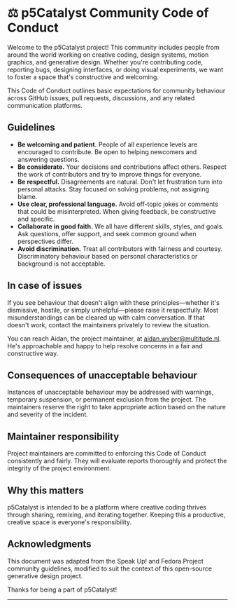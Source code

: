 # ⚖️ p5Catalyst Community Code of Conduct

Welcome to the p5Catalyst project! This community includes people from around the world working on creative coding, design systems, motion graphics, and generative design. Whether you're contributing code, reporting bugs, designing interfaces, or doing visual experiments, we want to foster a space that's constructive and welcoming.

This Code of Conduct outlines basic expectations for community behaviour across GitHub issues, pull requests, discussions, and any related communication platforms.

## Guidelines
- **Be welcoming and patient.** People of all experience levels are encouraged to contribute. Be open to helping newcomers and answering questions.
- **Be considerate.** Your decisions and contributions affect others. Respect the work of contributors and try to improve things for everyone.
- **Be respectful.** Disagreements are natural. Don't let frustration turn into personal attacks. Stay focused on solving problems, not assigning blame.
- **Use clear, professional language.** Avoid off-topic jokes or comments that could be misinterpreted. When giving feedback, be constructive and specific.
- **Collaborate in good faith.** We all have different skills, styles, and goals. Ask questions, offer support, and seek common ground when perspectives differ.
- **Avoid discrimination.** Treat all contributors with fairness and courtesy. Discriminatory behaviour based on personal characteristics or background is not acceptable.

## In case of issues
If you see behaviour that doesn't align with these principles—whether it's dismissive, hostile, or simply unhelpful—please raise it respectfully. Most misunderstandings can be cleared up with calm conversation. If that doesn't work, contact the maintainers privately to review the situation.

You can reach Aidan, the project maintainer, at [aidan.wyber@multitude.nl](mailto:aidan.wyber@multitude.nl). He's approachable and happy to help resolve concerns in a fair and constructive way.

## Consequences of unacceptable behaviour
Instances of unacceptable behaviour may be addressed with warnings, temporary suspension, or permanent exclusion from the project. The maintainers reserve the right to take appropriate action based on the nature and severity of the incident.

## Maintainer responsibility
Project maintainers are committed to enforcing this Code of Conduct consistently and fairly. They will evaluate reports thoroughly and protect the integrity of the project environment.

## Why this matters
p5Catalyst is intended to be a platform where creative coding thrives through sharing, remixing, and iterating together. Keeping this a productive, creative space is everyone's responsibility.

## Acknowledgments
This document was adapted from the Speak Up! and Fedora Project community guidelines, modified to suit the context of this open-source generative design project.

Thanks for being a part of p5Catalyst!

---